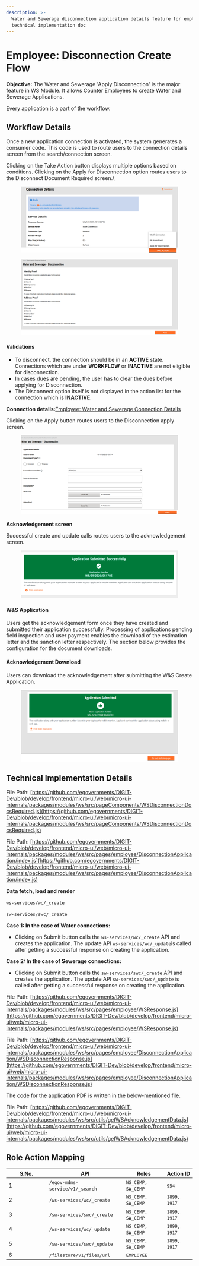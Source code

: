 ```yaml
---
description: >-
  Water and Sewerage disconnection application details feature for employees -
  technical implementation doc
---
```


# Employee: Disconnection Create Flow

**Objective:** The Water and Sewerage 'Apply Disconnection' is the major feature in WS Module. It allows Counter Employees to create Water and Sewerage Applications.

Every application is a part of the workflow.

## **Workflow Details** <a href="#validations" id="validations"></a>

Once a new application connection is activated, the system generates a consumer code. This code is used to route users to the connection details screen from the search/connection screen.

Clicking on the Take Action button displays multiple options based on conditions. Clicking on the Apply for Disconnection option routes users to the Disconnect Document Required screen.\


<figure><img src="../../../../../.gitbook/assets/image (425).png" alt=""><figcaption></figcaption></figure>

<figure><img src="../../../../../.gitbook/assets/image (344).png" alt=""><figcaption></figcaption></figure>

#### **Validations** <a href="#validations" id="validations"></a>

* To disconnect, the connection should be in an **ACTIVE** state. Connections which are under **WORKFLOW** or **INACTIVE** are not eligible for disconnection.
* In cases dues are pending, the user has to clear the dues before applying for Disconnection.
* The Disconnect option itself is not displayed in the action list for the connection which is **INACTIVE**.

**Connection details**:[Employee: Water and Sewerage Connection Details](employee-connection-details.md)

Clicking on the Apply button routes users to the Disconnection apply screen.

<figure><img src="../../../../../.gitbook/assets/image (587).png" alt=""><figcaption></figcaption></figure>

**Acknowledgement screen**

Successful create and update calls routes users to the acknowledgement screen.

<div align="left">

<figure><img src="../../../../../.gitbook/assets/image (576).png" alt=""><figcaption></figcaption></figure>

</div>

#### W\&S Application <a href="#w-and-s-application" id="w-and-s-application"></a>

Users get the acknowledgement form once they have created and submitted their application successfully. Processing of applications pending field inspection and user payment enables the download of the estimation letter and the sanction letter respectively. The section below provides the configuration for the document downloads.&#x20;

#### Acknowledgement Download

Users can download the acknowledgement after submitting the W\&S Create Application.

<figure><img src="../../../../../.gitbook/assets/image (561).png" alt=""><figcaption></figcaption></figure>

## Technical Implementation Details

File Path: [https://github.com/egovernments/DIGIT-Dev/blob/develop/frontend/micro-ui/web/micro-ui-internals/packages/modules/ws/src/pageComponents/WSDisconnectionDocsRequired.js](https://github.com/egovernments/DIGIT-Dev/blob/develop/frontend/micro-ui/web/micro-ui-internals/packages/modules/ws/src/pageComponents/WSDisconnectionDocsRequired.js)

File Path: [https://github.com/egovernments/DIGIT-Dev/blob/develop/frontend/micro-ui/web/micro-ui-internals/packages/modules/ws/src/pages/employee/DisconnectionApplication/index.js](https://github.com/egovernments/DIGIT-Dev/blob/develop/frontend/micro-ui/web/micro-ui-internals/packages/modules/ws/src/pages/employee/DisconnectionApplication/index.js)

&#x20;**Data fetch, load and render**

`ws-services/wc/_create`

`sw-services/swc/_create`

**Case 1: In the case of Water connections:**

* Clicking on Submit button calls the  `ws-services/wc/_create` API and creates the application. The update API `ws-services/wc/_update`is called after getting a successful response on creating the application.

**Case 2: In the case of Sewerage connections:**

* Clicking on Submit button calls the `sw-services/swc/_create` API and creates the application. The update API `sw-services/swc/_update` is called after getting a successful response on creating the application.

File Path: [https://github.com/egovernments/DIGIT-Dev/blob/develop/frontend/micro-ui/web/micro-ui-internals/packages/modules/ws/src/pages/employee/WSResponse.js](https://github.com/egovernments/DIGIT-Dev/blob/develop/frontend/micro-ui/web/micro-ui-internals/packages/modules/ws/src/pages/employee/WSResponse.js)

File Path: [https://github.com/egovernments/DIGIT-Dev/blob/develop/frontend/micro-ui/web/micro-ui-internals/packages/modules/ws/src/pages/employee/DisconnectionApplication/WSDisconnectionResponse.js](https://github.com/egovernments/DIGIT-Dev/blob/develop/frontend/micro-ui/web/micro-ui-internals/packages/modules/ws/src/pages/employee/DisconnectionApplication/WSDisconnectionResponse.js)

The code for the application PDF is written in the below-mentioned file.

File Path: [https://github.com/egovernments/DIGIT-Dev/blob/develop/frontend/micro-ui/web/micro-ui-internals/packages/modules/ws/src/utils/getWSAcknowledgementData.js](https://github.com/egovernments/DIGIT-Dev/blob/develop/frontend/micro-ui/web/micro-ui-internals/packages/modules/ws/src/utils/getWSAcknowledgementData.js)

## **Role Action Mapping**

<table><thead><tr><th width="95">S.No.</th><th>API</th><th>Roles</th><th>Action ID</th></tr></thead><tbody><tr><td>1</td><td><code>/egov-mdms-service/v1/_search</code></td><td><code>WS_CEMP, SW_CEMP</code></td><td><code>954</code></td></tr><tr><td>2</td><td><code>/ws-services/wc/_create</code></td><td><code>WS_CEMP, SW_CEMP</code></td><td><code>1899, 1917</code></td></tr><tr><td>3</td><td><code>/sw-services/swc/_create</code></td><td><code>WS_CEMP, SW_CEMP</code></td><td><code>1899, 1917</code></td></tr><tr><td>4</td><td><code>/ws-services/wc/_update</code></td><td><code>WS_CEMP, SW_CEMP</code></td><td><code>1899, 1917</code></td></tr><tr><td>5</td><td><code>/sw-services/swc/_update</code></td><td><code>WS_CEMP, SW_CEMP</code></td><td><code>1899, 1917</code></td></tr><tr><td>6</td><td><code>/filestore/v1/files/url</code></td><td><code>EMPLOYEE</code></td><td> </td></tr></tbody></table>

